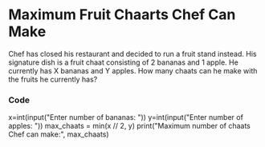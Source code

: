 # Maximum Fruit Chaarts Chef Can Make

Chef has closed his restaurant and decided to run a fruit stand instead. His signature dish 
is a fruit chaat consisting of 2 bananas and 1 apple. He currently has X bananas 
and Y apples. How many chaats can he make with the fruits he currently has? 

### Code
x=int(input("Enter number of bananas: "))
y=int(input("Enter number of apples: "))
max_chaats = min(x // 2, y)
print("Maximum number of chaats Chef can make:", max_chaats)
